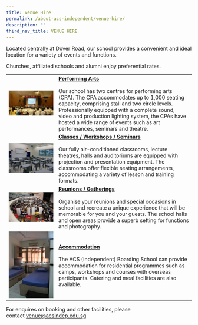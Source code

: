 ```yaml
---
title: Venue Hire
permalink: /about-acs-independent/venue-hire/
description: ""
third_nav_title: VENUE HIRE
---
```

Located centrally at Dover Road, our school provides a convenient and ideal location for a variety of events and functions.

Churches, affiliated schools and alumni enjoy preferential rates.

|   |   |
|:---:|---|
|  ![](/images/About%20ACS(I)/Venue%20Hire/CPA2_2.jpg) | <u><b>Performing Arts</b></u><br><br>Our school has two centres for performing arts (CPA). The CPA accommodates up to 1,000 seating capacity, comprising stall and two circle levels. Professionally equipped with a complete sound, video and production lighting system, the CPAs have hosted a wide range of events such as art performances, seminars and theatre.  |
|  ![](/images/About%20ACS(I)/Venue%20Hire/Class-Room-Junior-BLock_02-e1458273568645.jpg) |  <u><b>Classes / Workshops / Seminars</b></u><br><br>Our fully air-conditioned classrooms, lecture theatres, halls and auditoriums are equipped with projection and presentation equipment. The classrooms offer flexible seating arrangements, accommodating a variety of lesson and training formats. |
|  ![](/images/About%20ACS(I)/Venue%20Hire/02audi1_people-e1458522687789.jpg) | 	<u><b>Reunions / Gatherings</b></u><br><br>Organise your reunions and special occasions in school and recreate a unique experience that will be memorable for you and your guests. The school halls and open areas provide a superb setting for functions and photography.  |
|  ![](/images/About%20ACS(I)/Venue%20Hire/BS-Two-bedder.jpg) | <u><b>Accommodation</b></u><br><br>The ACS (Independent) Boarding School can provide accommodation for residential programmes such as camps, workshops and courses with overseas participants. Catering and meal facilities are also available.  |


For enquires on booking and other facilities, please contact [venue@acsindep.edu.sg](mailto:venue@acsindep.edu.sg)